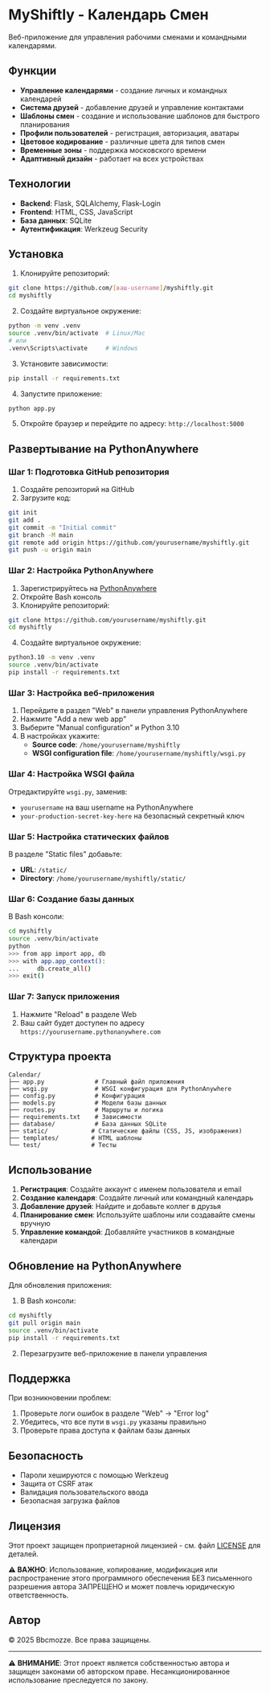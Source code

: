 # MyShiftly - Календарь Смен

Веб-приложение для управления рабочими сменами и командными календарями.

## Функции

- **Управление календарями** - создание личных и командных календарей
- **Система друзей** - добавление друзей и управление контактами
- **Шаблоны смен** - создание и использование шаблонов для быстрого планирования
- **Профили пользователей** - регистрация, авторизация, аватары
- **Цветовое кодирование** - различные цвета для типов смен
- **Временные зоны** - поддержка московского времени
- **Адаптивный дизайн** - работает на всех устройствах

## Технологии

- **Backend**: Flask, SQLAlchemy, Flask-Login
- **Frontend**: HTML, CSS, JavaScript
- **База данных**: SQLite
- **Аутентификация**: Werkzeug Security

## Установка

1. Клонируйте репозиторий:
```bash
git clone https://github.com/[ваш-username]/myshiftly.git
cd myshiftly
```

2. Создайте виртуальное окружение:
```bash
python -m venv .venv
source .venv/bin/activate  # Linux/Mac
# или
.venv\Scripts\activate     # Windows
```

3. Установите зависимости:
```bash
pip install -r requirements.txt
```

4. Запустите приложение:
```bash
python app.py
```

5. Откройте браузер и перейдите по адресу: `http://localhost:5000`

## Развертывание на PythonAnywhere

### Шаг 1: Подготовка GitHub репозитория

1. Создайте репозиторий на GitHub
2. Загрузите код:
```bash
git init
git add .
git commit -m "Initial commit"
git branch -M main
git remote add origin https://github.com/yourusername/myshiftly.git
git push -u origin main
```

### Шаг 2: Настройка PythonAnywhere

1. Зарегистрируйтесь на [PythonAnywhere](https://www.pythonanywhere.com/)
2. Откройте Bash консоль
3. Клонируйте репозиторий:
```bash
git clone https://github.com/yourusername/myshiftly.git
cd myshiftly
```

4. Создайте виртуальное окружение:
```bash
python3.10 -m venv .venv
source .venv/bin/activate
pip install -r requirements.txt
```

### Шаг 3: Настройка веб-приложения

1. Перейдите в раздел "Web" в панели управления PythonAnywhere
2. Нажмите "Add a new web app"
3. Выберите "Manual configuration" и Python 3.10
4. В настройках укажите:
   - **Source code**: `/home/yourusername/myshiftly`
   - **WSGI configuration file**: `/home/yourusername/myshiftly/wsgi.py`

### Шаг 4: Настройка WSGI файла

Отредактируйте `wsgi.py`, заменив:
- `yourusername` на ваш username на PythonAnywhere
- `your-production-secret-key-here` на безопасный секретный ключ

### Шаг 5: Настройка статических файлов

В разделе "Static files" добавьте:
- **URL**: `/static/`
- **Directory**: `/home/yourusername/myshiftly/static/`

### Шаг 6: Создание базы данных

В Bash консоли:
```bash
cd myshiftly
source .venv/bin/activate
python
>>> from app import app, db
>>> with app.app_context():
...     db.create_all()
>>> exit()
```

### Шаг 7: Запуск приложения

1. Нажмите "Reload" в разделе Web
2. Ваш сайт будет доступен по адресу `https://yourusername.pythonanywhere.com`

## Структура проекта

```
Calendar/
├── app.py              # Главный файл приложения
├── wsgi.py             # WSGI конфигурация для PythonAnywhere
├── config.py           # Конфигурация
├── models.py           # Модели базы данных
├── routes.py           # Маршруты и логика
├── requirements.txt    # Зависимости
├── database/           # База данных SQLite
├── static/            # Статические файлы (CSS, JS, изображения)
├── templates/         # HTML шаблоны
└── test/              # Тесты
```

## Использование

1. **Регистрация**: Создайте аккаунт с именем пользователя и email
2. **Создание календаря**: Создайте личный или командный календарь
3. **Добавление друзей**: Найдите и добавьте коллег в друзья
4. **Планирование смен**: Используйте шаблоны или создавайте смены вручную
5. **Управление командой**: Добавляйте участников в командные календари

## Обновление на PythonAnywhere

Для обновления приложения:

1. В Bash консоли:
```bash
cd myshiftly
git pull origin main
source .venv/bin/activate
pip install -r requirements.txt
```

2. Перезагрузите веб-приложение в панели управления

## Поддержка

При возникновении проблем:
1. Проверьте логи ошибок в разделе "Web" → "Error log"
2. Убедитесь, что все пути в `wsgi.py` указаны правильно
3. Проверьте права доступа к файлам базы данных

## Безопасность

- Пароли хешируются с помощью Werkzeug
- Защита от CSRF атак
- Валидация пользовательского ввода
- Безопасная загрузка файлов

## Лицензия

Этот проект защищен проприетарной лицензией - см. файл [LICENSE](LICENSE) для деталей.

**⚠️ ВАЖНО**: Использование, копирование, модификация или распространение этого программного обеспечения БЕЗ письменного разрешения автора ЗАПРЕЩЕНО и может повлечь юридическую ответственность.

## Автор

© 2025 Bbcmozze. Все права защищены.

---

⚠️ **ВНИМАНИЕ**: Этот проект является собственностью автора и защищен законами об авторском праве. Несанкционированное использование преследуется по закону.
